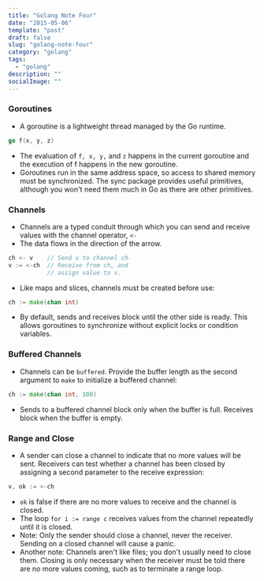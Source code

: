 ```yaml
---
title: "Golang Note Four"
date: "2015-05-06"
template: "post"
draft: false
slug: "golang-note-four"
category: "golang"
tags:
  - "golang"
description: ""
socialImage: ""
---
```


### Goroutines

- A goroutine is a lightweight thread managed by the Go runtime.

```go
go f(x, y, z)
```

- The evaluation of `f, x, y,` and `z` happens in the current goroutine and the execution of f happens in the new goroutine.
- Goroutines run in the same address space, so access to shared memory must be synchronized. The sync package provides useful primitives, although you won't need them much in Go as there are other primitives.

### Channels

- Channels are a typed conduit through which you can send and receive values with the channel operator, `<-`
- The data flows in the direction of the arrow.

```go
ch <- v    // Send v to channel ch.
v := <-ch  // Receive from ch, and
           // assign value to v.
```

- Like maps and slices, channels must be created before use:

```go
ch := make(chan int)
```

- By default, sends and receives block until the other side is ready. This allows goroutines to synchronize without explicit locks or condition variables.

### Buffered Channels

- Channels can be `buffered`. Provide the buffer length as the second argument to `make` to initialize a buffered channel:

```go
ch := make(chan int, 100)
```

- Sends to a buffered channel block only when the buffer is full. Receives block when the buffer is empty.

### Range and Close

- A sender can close a channel to indicate that no more values will be sent. Receivers can test whether a channel has been closed by assigning a second parameter to the receive expression:

```go
v, ok := <-ch
```

- `ok` is false if there are no more values to receive and the channel is closed.
- The loop `for i := range c` receives values from the channel repeatedly until it is closed.
- Note: Only the sender should close a channel, never the receiver. Sending on a closed channel will cause a panic.
- Another note: Channels aren't like files; you don't usually need to close them. Closing is only necessary when the receiver must be told there are no more values coming, such as to terminate a range loop.

